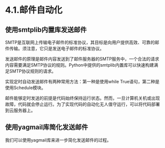 # 4.1.邮件自动化

## 使用smtplib内置库发送邮件

SMTP是互联网上传输电子邮件的标准协议，其目标是向用户提供高效、可靠的邮件传输。须注意，它只是发送电子邮件的标准协议。

发送邮件的原理是邮件内容发送到了邮件服务器的SMTP服务中，一个合法的请求内容需要满足SMTP协议的规则。Python中提供的smtplib内置库可以快速构建满足SMTP协议规则的请求。

实现定时自动发送邮件有两种常用方法：第一种是使用while True语句，第二种是使用Schedule模块。

邮件能够定时发送的前提是代码始终保持运行状态。然而，一旦计算机关机或出现故障，代码就会停止运行。为了实现代码的自动化无人值守运行，可以将代码部署到云服务器上。

## 使用yagmail库简化发送邮件

我们可以使用yagmail库来进一步简化发送邮件的过程。